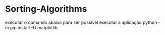 # Sorting-Algorithms
executar o comando abaixo para ser possível executar a aplicação
python -m pip install -U matplotlib
